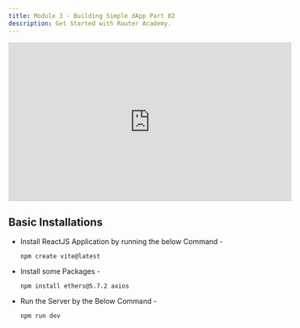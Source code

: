 ```yaml
---
title: Module 3 - Building Simple dApp Part 02
description: Get Started with Router Academy.
---
```


<iframe width="560" height="315" src="https://www.youtube.com/embed/aJW0CEV-AC4" frameborder="0" allow="accelerometer; autoplay; encrypted-media; gyroscope; picture-in-picture" allowfullscreen></iframe>

## Basic Installations

- Install ReactJS Application by running the below Command - 

    ```
    npm create vite@latest
    ```

- Install some Packages -

    ```
    npm install ethers@5.7.2 axios
    ```

- Run the Server by the Below Command -

    ```
    npm run dev
    ```